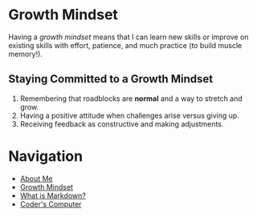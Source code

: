 # Growth Mindset
Having a _growth mindset_ means that I can learn new skills or improve on existing skills with effort, patience, and much practice (to build muscle memory!). 

## Staying Committed to a Growth Mindset
1. Remembering that roadblocks are **normal** and a way to stretch and grow. 
2. Having a positive attitude when challenges arise versus giving up. 
3. Receiving feedback as constructive and making adjustments. 

# Navigation
 - [About Me](/README.md)
 - [Growth Mindset](/Growth_Mindset.md)
 - [What is Markdown?](/Learning_Markdown.md)
 - [Coder's Computer](/CodersComputer.md)
